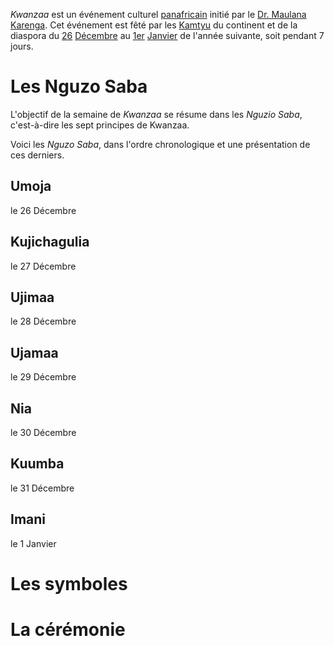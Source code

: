 <!-- TITLE: Kwanzaa -->
<!-- SUBTITLE: Présentation de Kwanzaa -->

*Kwanzaa* est un événement culturel [panafricain](/ideologie/mouvement-panafricain) initié par le [Dr. Maulana Karenga](/personnalite/homme/a-classer/tarana/nord/pays/etats-unis/dr-maurana-karenga). Cet événement est fêté par les [Kamtyu](/terminologie/mdw-ntr/kamit) du continent et de la diaspora du [26]() [Décembre](/histoire/date/calendrier-gregorien/par-mois/decembre) au [1er]() [Janvier](/histoire/date/calendrier-gregorien/par-mois/janvier) de l'année suivante, soit pendant 7 jours.

# Les Nguzo Saba
L'objectif de la semaine de *Kwanzaa* se résume dans les *Nguzio Saba*, c'est-à-dire les sept principes de Kwanzaa.

Voici les *Nguzo Saba*, dans l'ordre chronologique et une présentation de ces derniers.

## Umoja
le 26 Décembre

## Kujichagulia
le 27 Décembre

## Ujimaa
le 28 Décembre

## Ujamaa
le 29 Décembre

## Nia
le 30 Décembre

## Kuumba
le 31 Décembre

## Imani
le 1 Janvier

# Les symboles

# La cérémonie


[^1]: [Ama Mazama](/personnalite/femme/polymathe/caraibes/midi/karukera/ama-mazama). [Kwanzaa, ou la Célébration du Génie Africain]().